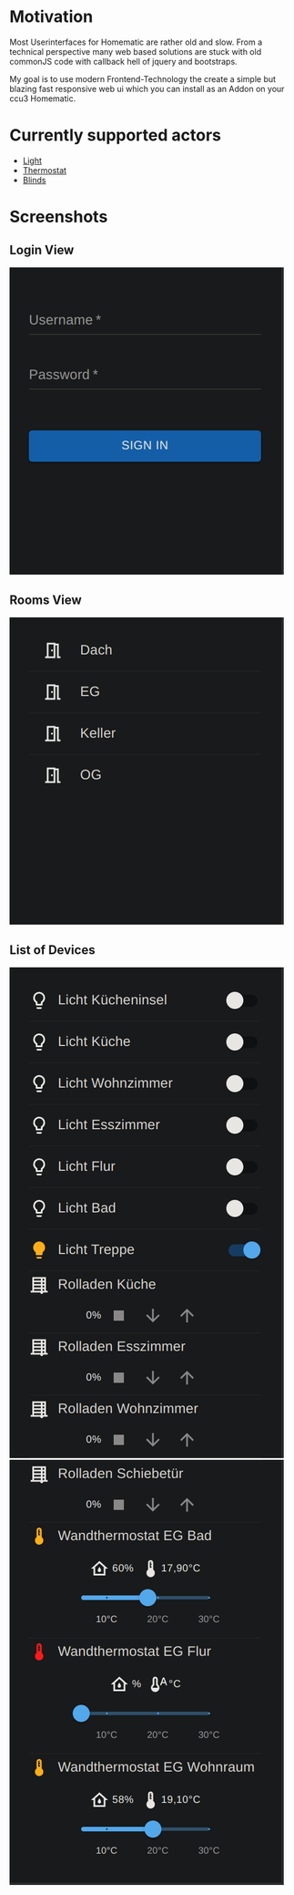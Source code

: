 # Motivation

Most Userinterfaces for Homematic are rather old and slow.
From a technical perspective many web based solutions are stuck with old commonJS code with callback hell of jquery and bootstraps. 

My goal is to use modern Frontend-Technology the create a simple but blazing fast responsive web ui which you can install as an Addon on your ccu3 Homematic.



# Currently supported actors

- [Light](/apps/homematic-mui5/src/app/LightControl.tsx)
- [Thermostat](/apps/homematic-mui5/src/app/ThermostatControl.tsx)
- [Blinds](/apps/homematic-mui5/src/app/BlindsControl.tsx)

# Screenshots

## Login View
![Screenshot](/docs/Login.png)

## Rooms View
![Screenshot](/docs/Rooms.png)

## List of Devices
![Screenshot](/docs/ListOfDevices1.png)
![Screenshot](/docs/ListOfDevices2.png)